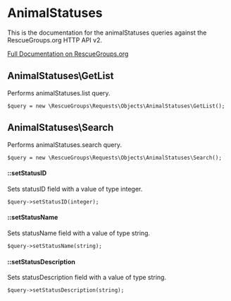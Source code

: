 # AnimalStatuses

This is the documentation for the animalStatuses queries against the RescueGroups.org HTTP API v2.

[Full Documentation on RescueGroups.org](https://userguide.rescuegroups.org/display/APIDG/Object+definitions#Objectdefinitions-animalStatuses)

## AnimalStatuses\GetList

Performs animalStatuses.list query.

    $query = new \RescueGroups\Requests\Objects\AnimalStatuses\GetList();



## AnimalStatuses\Search

Performs animalStatuses.search query.

    $query = new \RescueGroups\Requests\Objects\AnimalStatuses\Search();

#### ::setStatusID

Sets statusID field with a value of type integer.

    $query->setStatusID(integer);

#### ::setStatusName

Sets statusName field with a value of type string.

    $query->setStatusName(string);

#### ::setStatusDescription

Sets statusDescription field with a value of type string.

    $query->setStatusDescription(string);





